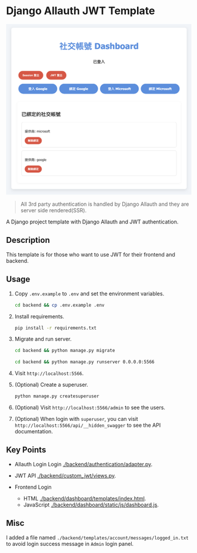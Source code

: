 # Django Allauth JWT Template

![demo](./doc/dashboard.png)

> All 3rd party authentication is handled by Django Allauth and they are server side rendered(SSR).

A Django project template with Django Allauth and JWT authentication.

## Description

This template is for those who want to use JWT for their frontend and backend.

## Usage

1. Copy `.env.example` to `.env` and set the environment variables.

    ```bash
    cd backend && cp .env.example .env
    ```

2. Install requirements.

    ```bash
    pip install -r requirements.txt
    ```

3. Migrate and run server.

    ```bash
    cd backend && python manage.py migrate
    ```

    ```bash
    cd backend && python manage.py runserver 0.0.0.0:5566
    ```

4. Visit `http://localhost:5566`.

5. (Optional) Create a superuser.

    ```bash
    python manage.py createsuperuser
    ```

6. (Optional) Visit `http://localhost:5566/admin` to see the users.

7. (Optional) When login with `superuser`, you can visit `http://localhost:5566/api/__hidden_swagger` to see the API documentation.


## Key Points

- Allauth Login Login
    [./backend/authentication/adapter.py](./backend/authentication/adapter.py).

- JWT API
    [./backend/custom_jwt/views.py](./backend/custom_jwt/views.py).

- Frontend Login
    - HTML
        [./backend/dashboard/templates/index.html](./backend/dashboard/templates/index.html).
    - JavaScript
        [./backend/dashboard/static/js/dashboard.js](./backend/dashboard/static/js/dashboard.js).

## Misc

I added a file named `./backend/templates/account/messages/logged_in.txt` to avoid login success message in `Admin` login panel.
